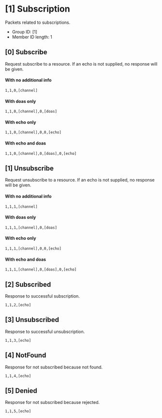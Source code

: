 # [1] Subscription

Packets related to subscriptions.

- Group ID: [1]
- Member ID length: 1

## [0] Subscribe

Request subscribe to a resource. If an echo is not supplied, no response will be given.

#### With no additional info

```
1,1,0,[channel]
```

#### With doas only

```
1,1,0,[channel],0,[doas]
```

#### With echo only

```
1,1,0,[channel],0,0,[echo]
```

#### With echo and doas

```
1,1,0,[channel],0,[doas],0,[echo]
```

## [1] Unsubscribe

Request unsubscribe to a resource. If an echo is not supplied, no response will be given.

#### With no additional info

```
1,1,1,[channel]
```

#### With doas only

```
1,1,1,[channel],0,[doas]
```

#### With echo only

```
1,1,1,[channel],0,0,[echo]
```

#### With echo and doas

```
1,1,1,[channel],0,[doas],0,[echo]
```

## [2] Subscribed

Response to successful subscription.

```
1,1,2,[echo]
```

## [3] Unsubscribed

Response to successful unsubscription.

```
1,1,3,[echo]
```

## [4] NotFound

Response for not subscribed because not found.

```
1,1,4,[echo]
```

## [5] Denied

Response for not subscribed because rejected.

```
1,1,5,[echo]
```
